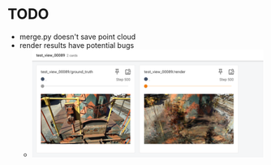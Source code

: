 # TODO
- merge.py doesn't save point cloud
- render results have potential bugs
    - ![potential bug](potential_bug.png)

